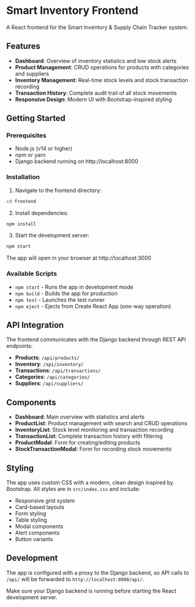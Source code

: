 # Smart Inventory Frontend

A React frontend for the Smart Inventory & Supply Chain Tracker system.

## Features

- **Dashboard**: Overview of inventory statistics and low stock alerts
- **Product Management**: CRUD operations for products with categories and suppliers
- **Inventory Management**: Real-time stock levels and stock transaction recording
- **Transaction History**: Complete audit trail of all stock movements
- **Responsive Design**: Modern UI with Bootstrap-inspired styling

## Getting Started

### Prerequisites

- Node.js (v14 or higher)
- npm or yarn
- Django backend running on http://localhost:8000

### Installation

1. Navigate to the frontend directory:
```bash
cd frontend
```

2. Install dependencies:
```bash
npm install
```

3. Start the development server:
```bash
npm start
```

The app will open in your browser at http://localhost:3000

### Available Scripts

- `npm start` - Runs the app in development mode
- `npm build` - Builds the app for production
- `npm test` - Launches the test runner
- `npm eject` - Ejects from Create React App (one-way operation)

## API Integration

The frontend communicates with the Django backend through REST API endpoints:

- **Products**: `/api/products/`
- **Inventory**: `/api/inventory/`
- **Transactions**: `/api/transactions/`
- **Categories**: `/api/categories/`
- **Suppliers**: `/api/suppliers/`

## Components

- **Dashboard**: Main overview with statistics and alerts
- **ProductList**: Product management with search and CRUD operations
- **InventoryList**: Stock level monitoring and transaction recording
- **TransactionList**: Complete transaction history with filtering
- **ProductModal**: Form for creating/editing products
- **StockTransactionModal**: Form for recording stock movements

## Styling

The app uses custom CSS with a modern, clean design inspired by Bootstrap. All styles are in `src/index.css` and include:

- Responsive grid system
- Card-based layouts
- Form styling
- Table styling
- Modal components
- Alert components
- Button variants

## Development

The app is configured with a proxy to the Django backend, so API calls to `/api/` will be forwarded to `http://localhost:8000/api/`.

Make sure your Django backend is running before starting the React development server.



